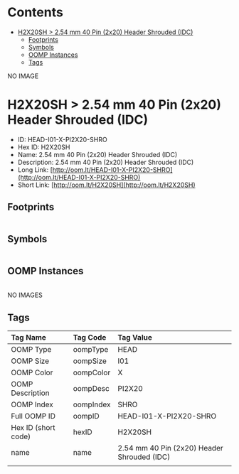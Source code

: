 



Contents
========

* [H2X20SH > 2.54 mm 40 Pin (2x20) Header Shrouded (IDC)](#h2x20sh--254-mm-40-pin-2x20-header-shrouded-idc)
	* [Footprints](#footprints)
	* [Symbols](#symbols)
	* [OOMP Instances](#oomp-instances)
	* [Tags](#tags)
  
NO IMAGE  
# H2X20SH > 2.54 mm 40 Pin (2x20) Header Shrouded (IDC)

- ID: HEAD-I01-X-PI2X20-SHRO
- Hex ID: H2X20SH
- Name: 2.54 mm 40 Pin (2x20) Header Shrouded (IDC)
- Description: 2.54 mm 40 Pin (2x20) Header Shrouded (IDC)
- Long Link: [http://oom.lt/HEAD-I01-X-PI2X20-SHRO](http://oom.lt/HEAD-I01-X-PI2X20-SHRO)
- Short Link: [http://oom.lt/H2X20SH](http://oom.lt/H2X20SH)

## Footprints
  

|||||
| :--- | :--- | :--- | :--- |

## Symbols
  

|||||
| :--- | :--- | :--- | :--- |

## OOMP Instances
  

|||||
| :--- | :--- | :--- | :--- |
  
NO IMAGES  
## Tags
  

|Tag Name|Tag Code|Tag Value|
| :--- | :--- | :--- |
|OOMP Type|oompType|HEAD|
|OOMP Size|oompSize|I01|
|OOMP Color|oompColor|X|
|OOMP Description|oompDesc|PI2X20|
|OOMP Index|oompIndex|SHRO|
|Full OOMP ID|oompID|HEAD-I01-X-PI2X20-SHRO|
|Hex ID (short code)|hexID|H2X20SH|
|name|name|2.54 mm 40 Pin (2x20) Header Shrouded (IDC)|
||||
